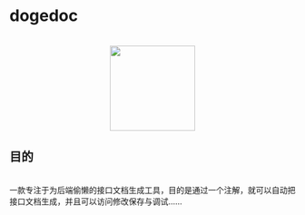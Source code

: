 # dogedoc
<br>
<div align=center><img width="150" height="150" src="https://user-images.githubusercontent.com/49148609/118646305-a0b3eb80-b812-11eb-9507-f8b829c05d4d.jpg"/></div>

<h2>目的</h2>
<br>
一款专注于为后端偷懒的接口文档生成工具，目的是通过一个注解，就可以自动把接口文档生成，并且可以访问修改保存与调试……
